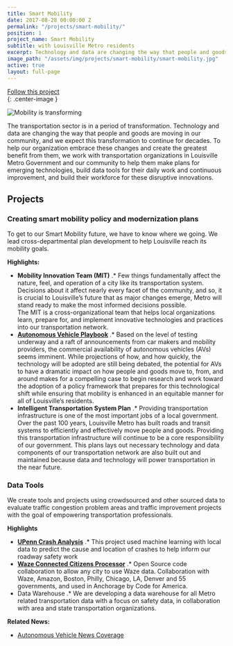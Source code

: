 ```yaml
---
title: Smart Mobility
date: 2017-08-28 00:00:00 Z
permalink: "/projects/smart-mobility/"
position: 1
project_name: Smart Mobility
subtitle: with Louisville Metro residents
excerpt: Technology and data are changing the way that people and goods are moving in our community, and we expect this transformation to continue for decades.
image_path: "/assets/img/projects/smart-mobility/smart-mobility.jpg"
active: true
layout: full-page
---
```


<div class="end-xs hidden-xs col-md-3 button-wrap">
<a class="usa-button usa-button-outline link--external" href="https://public.govdelivery.com/accounts/KYLOUISVILLE/subscriber/new?category_id=KYLOUISVILLE_C72" target="_blank">Follow this project</a>
</div>{: .center-image }

![Mobility is transforming](/assets/img/projects/smart-mobility/smart-mobility-1c.gif)

The transportation sector is in a period of transformation. Technology and data are changing the way that people and goods are moving in our community, and we expect this transformation to continue for decades. To help our organization embrace these changes and create the greatest benefit from them, we work with transportation organizations in Louisville Metro Government and our community to help them make plans for emerging technologies, build data tools for their daily work and continuous improvement, and build their workforce for these disruptive innovations.

## Projects

### Creating smart mobility policy and modernization plans

To get to our Smart Mobility future, we have to know where we going. We lead cross-departmental plan development to help Louisville reach its mobility goals. 

**Highlights:**

  * **Mobility Innovation Team (MIT)**
  .* Few things fundamentally affect the nature, feel, and operation of a city like its transportation system. Decisions about it affect nearly every facet of the community, and so, it is crucial to Louisville’s future that as major changes emerge, Metro will stand ready to make the most informed decisions possible.  
  The MIT is a cross-organizational team that helps local organizations learn, prepare for, and implement innovative technologies and practices into our transportation network.
  * **[Autonomous Vehicle Playbook](/assets/docs/smart-mobility/AV_Playbook_-_LLT_Draft.pdf)**
  .* Based on the level of testing underway and a raft of announcements from car makers and mobility providers, the commercial availability of autonomous vehicles (AVs) seems imminent. While projections of how, and how quickly, the technology will be adopted are still being debated, the potential for AVs to have a dramatic impact on how people and goods move to, from, and around makes for a compelling case to begin research and work toward the adoption of a policy framework that prepares for this technological shift while ensuring that mobility is enhanced in an equitable manner for all of Louisville’s residents. 
  * **Intelligent Transportation System Plan**
  .* Providing transportation infrastructure is one of the most important jobs of a local government. Over the past 100 years, Louisville Metro has built roads and transit systems to efficiently and effectively move people and goods. Providing this transportation infrastructure will continue to be a core responsibility of our government. This plans lays out necessary technology and data components of our transportation network are also built out and maintained because data and technology will power transportation in the near future. 


### Data Tools

We create tools and projects using crowdsourced and other sourced data to evaluate traffic congestion problem areas and traffic improvement projects with the goal of empowering transportation professionals.

**Highlights**
  * **[UPenn Crash Analysis](https://insiderlouisville.com/government/infrastructure/a-new-data-project-aims-to-predict-louisville-traffic-collisions/)**
  .* This project used machine learning with local data to predict the cause and location of crashes to help inform our roadway safety work
  * **[Waze Connected Citizens Processor](https://www.govintheopen.com/waze-ccp-processor.html)**
  .* Open Source code collaboration to allow any city to use Waze data. Collaboration with Waze, Amazon, Boston, Philly, Chicago, LA, Denver and 55 governments, and used in Anchorage by Code for America.
  * Data Warehouse
  .* We are developing a data warehouse for all Metro related transportation data with a focus on safety data, in collaboration with area and state transportation organizations.

**Related News:**
- [Autonomous Vehicle News Coverage]( http://www.wdrb.com/story/38312611/hoping-to-get-on-forefront-of-new-technology-louisville-prepares-for-self-driving-cars)
